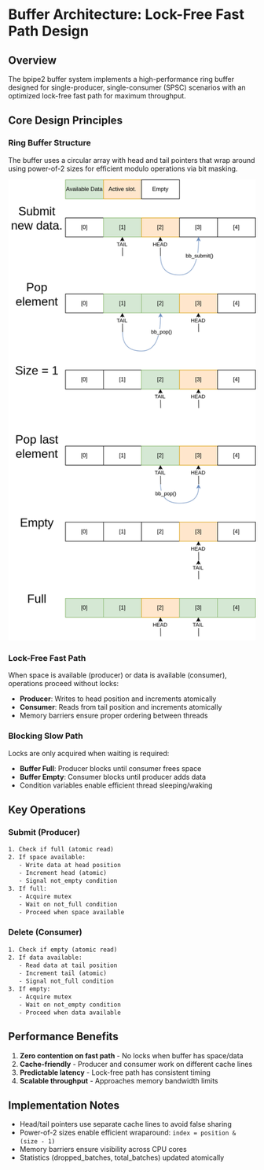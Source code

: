 # Buffer Architecture: Lock-Free Fast Path Design

## Overview

The bpipe2 buffer system implements a high-performance ring buffer designed for single-producer, single-consumer (SPSC) scenarios with an optimized lock-free fast path for maximum throughput.

## Core Design Principles

### Ring Buffer Structure
The buffer uses a circular array with head and tail pointers that wrap around using power-of-2 sizes for efficient modulo operations via bit masking.

![Buffer Indexing](batch_buffer_indexing.drawio.png)

### Lock-Free Fast Path
When space is available (producer) or data is available (consumer), operations proceed without locks:
- **Producer**: Writes to head position and increments atomically
- **Consumer**: Reads from tail position and increments atomically
- Memory barriers ensure proper ordering between threads

### Blocking Slow Path
Locks are only acquired when waiting is required:
- **Buffer Full**: Producer blocks until consumer frees space
- **Buffer Empty**: Consumer blocks until producer adds data
- Condition variables enable efficient thread sleeping/waking

## Key Operations

### Submit (Producer)
```
1. Check if full (atomic read)
2. If space available:
   - Write data at head position
   - Increment head (atomic)
   - Signal not_empty condition
3. If full:
   - Acquire mutex
   - Wait on not_full condition
   - Proceed when space available
```

### Delete (Consumer)
```
1. Check if empty (atomic read)
2. If data available:
   - Read data at tail position
   - Increment tail (atomic)
   - Signal not_full condition
3. If empty:
   - Acquire mutex
   - Wait on not_empty condition
   - Proceed when data available
```

## Performance Benefits

1. **Zero contention on fast path** - No locks when buffer has space/data
2. **Cache-friendly** - Producer and consumer work on different cache lines
3. **Predictable latency** - Lock-free path has consistent timing
4. **Scalable throughput** - Approaches memory bandwidth limits

## Implementation Notes

- Head/tail pointers use separate cache lines to avoid false sharing
- Power-of-2 sizes enable efficient wraparound: `index = position & (size - 1)`
- Memory barriers ensure visibility across CPU cores
- Statistics (dropped_batches, total_batches) updated atomically